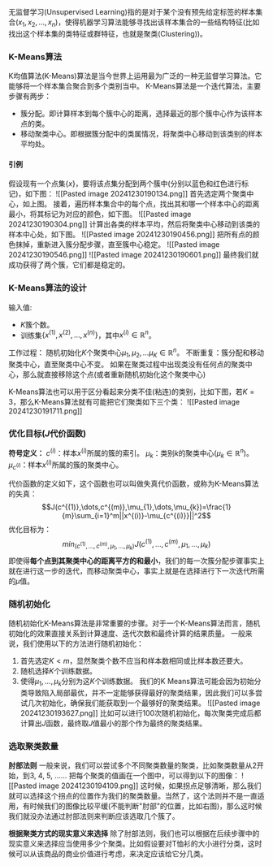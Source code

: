 无监督学习(Unsupervised Learning)指的是对于某个没有预先给定标签的样本集合$(x_{1},x_{2},\dots,x_{n})$，使得机器学习算法能够寻找出该样本集合的一些结构特征(比如找出这个样本集的类特征或群特征，也就是聚类(Clustering))。

### K-Means算法
K均值算法(K-Means)算法是当今世界上运用最为广泛的一种无监督学习算法。它能够将一个样本集合聚合到多个类别当中。
K-Means算法是一个迭代算法，主要步骤有两步：
- 簇分配。即计算样本到每个簇中心的距离，选择最近的那个簇中心作为该样本点的类。
- 移动聚类中心。即根据簇分配中的类属情况，将聚类中心移动到该类别的样本平均处。

#### 引例
假设现有一个点集$\{x\}$，要将该点集分配到两个簇中(分别以蓝色和红色进行标记)，如下图：
![[Pasted image 20241230190134.png]]
首先选定两个聚类中心，如上图。
接着，遍历样本集合中的每个点，找出其和哪一个样本中心的距离最小，将其标记为对应的颜色，如下图。
![[Pasted image 20241230190304.png]]
计算出各类的样本平均，然后将聚类中心移动到该类的样本中心处，如下图。
![[Pasted image 20241230190456.png]]
把所有点的颜色抹掉，重新进入簇分配步骤，直至簇中心稳定。
![[Pasted image 20241230190546.png]]
![[Pasted image 20241230190601.png]]
最终我们就成功获得了两个簇，它们都是稳定的。

### K-Means算法的设计
输入值: 
- $K$簇个数。
- 训练集$\{x^{(1)},x^{(2)},\dots,x^{(n)}\}$，其中$x^{(i)} \in \mathbb{R}^n$。

工作过程：
	随机初始化$K$个聚类中心$\mu_{1},\mu_{2},\dots \mu_{K} \in \mathbb{R}^n$。
	不断重复：簇分配和移动聚类中心，直至聚类中心不变。
	如果在聚类过程中出现类没有任何点的聚类中心，那么就直接移除这个点(或者重新随机初始化这个聚类中心)

K-Means算法也可以用于区分看起来分类不佳(粘连)的类别，比如下图，若$K=3$，那么K-Means算法就有可能把它们聚类如下三个类：
![[Pasted image 20241230191711.png]]

### 优化目标($J$代价函数)
**符号定义：**
$c^{(i)}$：样本$x^{(i)}$所属的簇的索引。
$\mu_{k}$：类别$k$的聚类中心($\mu_{k} \in \mathbb{R}^n$)。
$\mu_{c^{(i)}}$：样本$x^{(i)}$所属的簇的聚类中心。

代价函数的定义如下，这个函数也可以叫做失真代价函数，或称为K-Means算法的失真：$$J(c^{(1)},\dots,c^{(m)},\mu_{1},\dots,\mu_{k})=\frac{1}{m}\sum_{i=1}^m||x^{(i)}-\mu_{c^{(i)}}||^2$$优化目标为：$$min_{(c^{(1)},\dots,c^{(m)},\mu_{1},\dots,\mu_{k})}J(c^{(1)},\dots,c^{(m)},\mu_{1},\dots,\mu_{k})$$即使得**每个点到其聚类中心的距离平方的和最小**，我们的每一次簇分配步骤事实上就在进行这一步的迭代，而移动聚类中心，事实上就是在选择进行下一次迭代所需的$\mu$值。

### 随机初始化
随机初始化K-Means算法是非常重要的步骤。对于一个K-Means算法而言，随机初始化的效果直接关系到计算速度、迭代次数和最终计算的结果质量。
一般来说，我们使用以下的方法进行随机初始化：
1) 首先选定$K<m$，显然聚类个数不应当和样本数相同或比样本数还要大。
2) 随机选择$K$个训练数据。
3) 使得$\mu_{1},\dots,\mu_{k}$分别为这$K$个训练数据。
我们的K Means算法可能会因为初始分类导致陷入局部最优，并不一定能够获得最好的聚类结果，因此我们可以多尝试几次初始化，确保我们能获取到一个最够好的聚类结果。
![[Pasted image 20241230193627.png]]
比如可以进行100次随机初始化，每次聚类完成后都计算出$J$函数，最终取$J$值最小的那个作为最终的聚类结果。

### 选取聚类数量
**肘部法则**
一般来说，我们可以尝试多个不同聚类数量的聚类，比如聚类数量从2开始，到3, 4, 5, ...... 把每个聚类的值画在一个图中，可以得到以下的图像：
![[Pasted image 20241230194109.png]]
这时候，如果拐点足够清晰，那么我们就可以选择这个拐点的位置作为我们的聚类数量。当然了，这个法则并不是一直适用，有时候我们的图像比较平缓(不能判断"肘部"的位置，比如右图)，那么这时候我们就没办法通过肘部法则来判断应该选取几个簇了。

**根据聚类方式的现实意义来选择**
除了肘部法则，我们也可以根据在后续步骤中的现实意义来选择应当使用多少个聚类。比如假设要对T恤衫的大小进行分类，这时候可以从该商品的商业价值进行考虑，来决定应该给它分几类。



